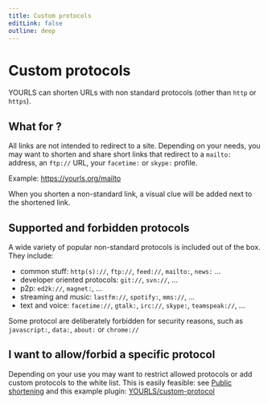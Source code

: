 ```yaml
---
title: Custom protocols
editLink: false
outline: deep
---
```


# Custom protocols

YOURLS can shorten URLs with non standard protocols (other than `http` or `https`).

## What for ?

All links are not intended to redirect to a site. Depending on your needs, you may want to shorten and share short links that redirect to a `mailto:` address, an `ftp://` URL, your `facetime:` or `skype:` profile.

Example: <https://yourls.org/mailto>

When you shorten a non-standard link, a visual clue will be added next to the shortened link.

## Supported and forbidden protocols

A wide variety of popular non-standard protocols is included out of the box. They include:

- common stuff: `http(s)://`, `ftp://`, `feed://`, `mailto:`, `news:` ...
- developer oriented protocols: `git://`, `svn://`, ...
- p2p: `ed2k://`, `magnet:`, ...
- streaming and music: `lastfm://`, `spotify:`, `mms://`, ...
- text and voice: `facetime://`, `gtalk:`, `irc://`, `skype:`, `teamspeak://`, ...

Some protocol are deliberately forbidden for security reasons, such as `javascript:`, `data:`, `about:` or `chrome://`

## I want to allow/forbid a specific protocol

Depending on your use you may want to restrict allowed protocols or add custom protocols to the white list. This is easily feasible: see [Public shortening](/guide/advanced/public-shortening) and this example plugin: [YOURLS/custom-protocol](https://github.com/YOURLS/custom-protocol)
